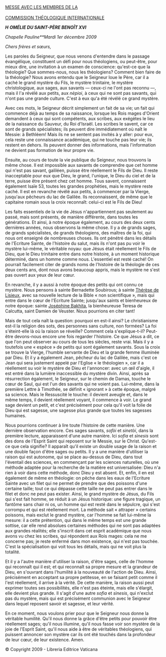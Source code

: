 [MESSE AVEC LES MEMBRES DE LA \
\
COMMISSION THÉOLOGIQUE INTERNATIONALE](http://www.vatican.va/roman_curia/congregations/cfaith/cti_index_fr.htm)

***H*** ***OMÉLIE DU SAINT-PÈRE BENOÎT XVI***

*Chapelle Pauline**Mardi 1er décembre 2009*

*Chers frères et sœurs,*

Les paroles du Seigneur, que nous venons d'entendre dans le passage évangélique, constituent un défi pour nous théologiens, ou peut-être, pour mieux dire, une invitation à un examen de conscience: qu'est-ce que la théologie? Que sommes-nous, nous les théologiens? Comment bien faire de la théologie? Nous avons entendu que le Seigneur loue le Père, car il a caché le grand mystère du Fils, le mystère trinitaire, le mystère christologique, aux sages, aux savants — ceux-ci ne l'ont pas reconnu —, mais il l'a révélé aux petits, aux *nèpioi*, à ceux qui ne sont pas savants, qui n'ont pas une grande culture. C'est à eux qu'a été révélé ce grand mystère.

Avec ces mots, le Seigneur décrit simplement un fait de sa vie; un fait qui commence déjà au temps de sa naissance, lorsque les Rois mages d'Orient demandent à ceux qui sont compétents, aux scribes, aux exégètes le lieu de la naissance du Sauveur, du Roi d'Israël. Les scribes le savent, car ce sont de grands spécialistes; ils peuvent dire immédiatement où naît le Messie: à Bethléem! Mais ils ne se sentent pas invités à y aller: pour eux, cela reste une connaissance académique, qui ne touche pas leur vie; ils restent en dehors. Ils peuvent donner des informations, mais l'information ne devient pas formation de leur propre vie.

Ensuite, au cours de toute la vie publique du Seigneur, nous trouvons la même chose. Il est impossible aux savants de comprendre que cet homme qui n'est pas savant, galiléen, puisse être réellement le Fils de Dieu. Il reste inacceptable pour eux que Dieu, le grand, l'unique, le Dieu du ciel et de la terre, puisse être présent chez cet homme. Tous savent, connaissent également Isaïe 53, toutes les grandes prophéties, mais le mystère reste caché. Il est en revanche révélé aux petits, à commencer par la Vierge, jusqu'aux pêcheurs du lac de Galilée. Ils reconnaissent, de même que le capitaine romain sous la croix reconnaît: celui-ci est le Fils de Dieu!

Les faits essentiels de la vie de Jésus n'appartiennent pas seulement au passé, mais sont présents, de manière différente, dans toutes les générations. Et ainsi, à notre époque également, au cours des deux cents dernières années, nous observons la même chose. Il y a de grands sages, de grands spécialistes, de grands théologiens, des maîtres de la foi, qui nous ont enseigné de nombreuses choses. Ils ont pénétré dans les détails de l'Ecriture Sainte, de l'histoire du salut, mais ils n'ont pas pu voir le mystère lui-même, le véritable noyau: que Jésus était réellement le Fils de Dieu, que le Dieu trinitaire entre dans notre histoire, à un moment historique déterminé, dans un homme comme nous. L'essentiel est resté caché! On pourrait facilement citer de grands noms de l'histoire de la théologie de ces deux cents ans, dont nous avons beaucoup appris, mais le mystère ne s'est pas ouvert aux yeux de leur cœur.

En revanche, il y a aussi à notre époque des petits qui ont connu ce mystère. Nous pensons à sainte Bernadette Soubirous; à sainte [Thérèse de Lisieux](http://www.vatican.va/news_services/liturgy/saints/ns_lit_doc_19101997_stherese_fr.html), avec sa nouvelle lecture de la Bible « non scientifique », mais qui entre dans le cœur de l'Ecriture Sainte; jusqu'aux saints et bienheureux de notre époque: sainte [Joséphine Bakhita](http://www.vatican.va/news_services/liturgy/saints/ns_lit_doc_20001001_giuseppina-bakhita_fr.html), la bienheureuse Teresa de Calcutta, saint Damien de Veuster. Nous pourrions en citer tant!

Mais de tout cela naît la question: pourquoi en est-il ainsi? Le christianisme est-il la religion des sots, des personnes sans culture, non formées? La foi s'éteint-elle là où la raison se réveille? Comment cela s'explique-t-il? Peut-être devons-nous encore une fois regarder l'histoire. Ce que Jésus a dit, ce que l'on peut observer au cours de tous les siècles, reste vrai. Mais il y a toutefois une « espèce » de petits qui sont également savants. Sous la croix se trouve la Vierge, l'humble servante de Dieu et la grande femme illuminée par Dieu. Et il y a également Jean, pêcheur du lac de Galilée, mais c'est ce Jean qui sera justement appelé par l'Eglise « le théologien », car il a réellement su voir le mystère de Dieu et l'annoncer: avec un œil d'aigle, il est entré dans la lumière inaccessible du mystère divin. Ainsi, après sa résurrection également, le Seigneur, sur le chemin de Damas, touche le cœur de Saul, qui est l'un des savants qui ne voient pas. Lui-même, dans la première Lettre à Timothée, se définit « ignorant » à cette époque, malgré sa science. Mais le Ressuscité le touche: il devient aveugle et, dans le même temps, il devient réellement voyant, il commence à voir. Le grand sage devient un petit, et c'est précisément pour cela qu'il voit la folie de Dieu qui est sagesse, une sagesse plus grande que toutes les sagesses humaines.

Nous pourrions continuer à lire toute l'histoire de cette manière. Une dernière observation encore. Ces sages savants, *sofòi* et *sinetòi*, dans la première lecture, apparaissent d'une autre manière. Ici *sofìa* et *sìnesis* sont des dons de l'Esprit Saint qui reposent sur le Messie, sur le Christ. Qu'est-ce que cela signifie? Il apparaît qu'il existe un double usage de la raison et une double façon d'être sages ou petits. Il y a une manière d'utiliser la raison qui est autonome, qui se place au-dessus de Dieu, dans tout l'éventail des sciences, en commençant par les sciences naturelles, où une méthode adaptée pour la recherche de la matière est universalisée: Dieu n'a rien à voir dans cette méthode, donc Dieu y est absent. Et, enfin, il en est également de même en théologie: on pêche dans les eaux de l'Ecriture Sainte avec un filet qui ne permet de prendre que des poissons d'une certaine taille; tout ce qui dépasse cette taille ne peut pas entrer dans le filet et donc ne peut pas exister. Ainsi, le grand mystère de Jésus, du Fils qui s'est fait homme, se réduit à un Jésus historique: une figure tragique, un fantôme sans chair ni os, un homme qui est resté dans le sépulcre, qui s'est corrompu et qui est réellement mort. La méthode sait « attraper » certains poissons, mais exclut le grand mystère, car l'homme se fait lui-même la mesure: il a cette prétention, qui dans le même temps est une grande sottise, car elle rend absolues certaines méthodes qui ne sont pas adaptées aux grandes réalités; elle s'inscrit dans cet esprit académique que nous avons vu chez les scribes, qui répondent aux Rois mages: cela ne me concerne pas; je reste enfermé dans mon existence, qui n'est pas touchée. C'est la spécialisation qui voit tous les détails, mais qui ne voit plus la totalité.

Et il y a l'autre manière d'utiliser la raison, d'être sages, celle de l'homme qui reconnaît qui il est; et qui reconnaît sa propre mesure et la grandeur de Dieu, en s'ouvrant dans l'humilité à la nouveauté de l'action de Dieu. Ainsi, précisément en acceptant sa propre petitesse, en se faisant petit comme il l'est réellement, il arrive à la vérité. De cette manière, la raison aussi peut exprimer toutes ses possibilités, elle n'est pas éteinte, mais elle s'élargit, elle devient plus grande. Il s'agit d'une autre *sofìa* et *sìnesis*, qui n'exclut pas du mystère, mais qui est précisément communion avec le Seigneur dans lequel reposent savoir et sagesse, et leur vérité.

En ce moment, nous voulons prier pour que le Seigneur nous donne la véritable humilité. Qu'il nous donne la grâce d'être petits pour pouvoir être réellement sages; qu'il nous illumine, qu'il nous fasse voir son mystère de la joie de l'Esprit Saint, qu'il nous aide à être de véritables théologiens, qui puissent annoncer son mystère car ils ont été touchés dans la profondeur de leur cœur, de leur existence. Amen.

© Copyright 2009 - Libreria Editrice Vaticana